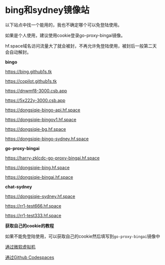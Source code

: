 # bing和sydney镜像站

以下站点中找一个能用的，我也不确定哪个可以免登陆使用。

如果是个人使用，建议使用cookie登录go-proxy-bingai镜像。

hf.space域名访问流量大了就会被封，不再允许免登陆使用，被封后一般第二天会自动解封。

**bingo**

https://bing.github1s.tk

https://copilot.github1s.tk

https://dnwmf8-3000.csb.app

https://5x222y-3000.csb.app

https://dongsiqie-bingo-api.hf.space

https://dongsiqie-bingov1.hf.space

https://dongsiqie-bg.hf.space

https://dongsiqie-bingo-sydney.hf.space

**go-proxy-bingai**

https://harry-zklcdc-go-proxy-bingai.hf.space

https://dongsiqie-bing.hf.space

https://dongsiqie-bingai.hf.space

**chat-sydney**

https://dongsiqie-sydney.hf.space

https://rr1-test666.hf.space

https://rr1-test333.hf.space

**获取自己的cookie的教程**

如果不能免登陆使用，可以获取自己的cookie然后填写到`go-proxy-bingai`镜像中

[通过微软虚拟机](wiki/bingcookie1.html)

[通过Github Codespaces](wiki/bingcookie2.html)

